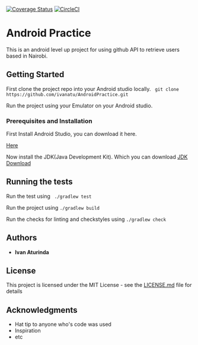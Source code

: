 [![Coverage Status](https://coveralls.io/repos/github/ivanatu/AndroidPractice/badge.svg)](https://coveralls.io/github/ivanatu/AndroidPractice)
[![CircleCI](https://circleci.com/gh/ivanatu/AndroidPractice/tree/develop.svg?style=svg)](https://circleci.com/gh/ivanatu/AndroidPractice/tree/develop)
# Android Practice

This is an android level up project for using github API to retrieve users based in Nairobi.

## Getting Started

First clone the project repo into your Android studio locally.
``` git clone https://github.com/ivanatu/AndroidPractice.git```

 Run the project using your Emulator on your Android studio.
### Prerequisites and Installation

First Install Android Studio, you can download it here.

[Here](https://developer.android.com/studio/index.html?gclid=Cj0KEQiAm-CyBRDx65nBhcmVtbIBEiQA7zm8lWCaBd9n9KYYunFXxXsQCPojBVHk5eIH4p9CWM1eLfUaAmd28P8HAQ)

Now install the JDK(Java Development Kit). Which you can download
[JDK Download](http://www.oracle.com/technetwork/java/javase/downloads/jdk8-downloads-2133151.html)


## Running the tests

Run the test using
``` ./gradlew test```

Run the project using
```./gradlew build```

Run the checks for linting and checkstyles using
```./gradlew check```


## Authors

* **Ivan Aturinda**


## License

This project is licensed under the MIT License - see the [LICENSE.md](LICENSE.md) file for details

## Acknowledgments

* Hat tip to anyone who's code was used
* Inspiration
* etc
